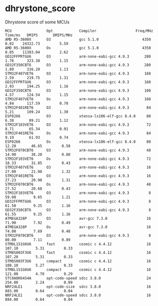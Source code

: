 # dhrystone_score

Dhrystone score of some MCUs

    MCU                Opt            Compiler                  Freq/MHz   Time/ms   DMIPS       DMIPS/MHz
    AMD R5-3600X       O3             gcc 5.1.0                    4350      0.02    24322.73         5.59
    AMD R5-3600X       Os             gcc 5.1.0                    4350      0.05    11383.04         2.62
    GD32FFPRTGU6       O3             arm-none-eabi-gcc 4.9.3       280      1.76      323.38         1.15
    GD32F350CBT6       O3             arm-none-eabi-gcc 4.9.3       280      1.80      316.20         1.13
    STM32F407VET6      O3             arm-none-eabi-gcc 4.9.3       168      2.59      219.75         1.31
    GD32FFPRTGU6       O3             arm-none-eabi-gcc 4.9.3       168      2.93      194.25         1.16
    GD32F350CBT6       O3             arm-none-eabi-gcc 4.9.3       108      4.57      124.54         1.15
    STM32F407VET6      Os             arm-none-eabi-gcc 4.9.3       168      4.84      117.59         0.70
    STM32F401RET6      O3             arm-none-eabi-gcc 4.9.3        84      5.21      109.24         1.30
    ESP8266            O3             xtensa-lx106-elf-gcc 8.4.0     80      6.38       89.21         1.12
    STM32F103VET6      O3             arm-none-eabi-gcc 4.9.3        72      8.71       65.34         0.91
    STM32F401RET6      Os             arm-none-eabi-gcc 4.9.3        84      9.19       61.93         0.74
    ESP8266            Os             xtensa-lx106-elf-gcc 8.4.0     80     12.20       46.65         0.58
    STM32F070CBT6      O3             arm-none-eabi-gcc 4.9.3        48     14.90       38.20         0.80
    STM32F103VET6      Os             arm-none-eabi-gcc 4.9.3        72     18.33       31.05         0.43
    STM32F407VET6      O3             arm-none-eabi-gcc 4.9.3        16     27.00       21.08         1.32
    STM32F401RET6      O3             arm-none-eabi-gcc 4.9.3        16     27.23       20.90         1.31
    STM32F070CBT6      Os             arm-none-eabi-gcc 4.9.3        48     27.52       20.68         0.43
    STM32F103VET6      O3             arm-none-eabi-gcc 4.9.3         8     59.00        9.65         1.21
    GD32FFPRTGU6       O3             arm-none-eabi-gcc 4.9.3         8     61.50        9.25         1.16
    GD32F350CBT6       O3             arm-none-eabi-gcc 4.9.3         8     61.55        9.25         1.16
    ATMEGA328P         O3             avr-gcc 7.3.0                  16     71.90        7.92         0.49
    ATMEGA328P         Os             avr-gcc 7.3.0                  16     74.00        7.69         0.48
    STM32F070CBT6      O3             arm-none-eabi-gcc 4.9.3         8     80.00        7.11         0.89
    STM8L151G6U6       fast           cosmic c 4.4.12                16    107.10        5.31         0.33
    STM8S003F3U6       fast           cosmic c 4.4.12                16    107.20        5.31         0.33
    STM8S003F3U6       compact        cosmic c 4.4.12                16    108.10        5.27         0.33
    STM8L151G6U6       compact        cosmic c 4.4.12                16    121.00        4.70         0.29
    STC8A8K64S4A       opt-code-speed sdcc 3.8.0                     24    254.00        2.24         0.09
    NRF24LE1           opt-code-size  sdcc 3.8.0                     16    883.00        0.64         0.04
    NRF24LE1           opt-code-speed sdcc 3.8.0                     16    884.00        0.64         0.04

